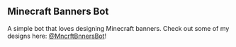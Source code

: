 ## Minecraft Banners Bot

A simple bot that loves designing Minecraft banners. Check out some of my designs here: [@MncrftBnnersBot](https://twitter.com/MncrftBnnersBot)!
